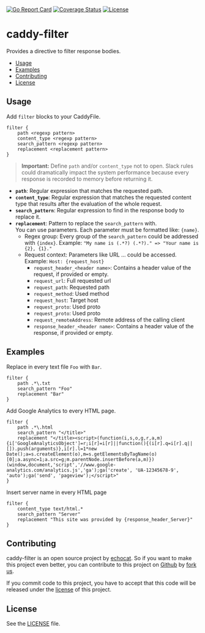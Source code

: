 [![Go Report Card](https://goreportcard.com/badge/github.com/echocat/caddy-filter)](https://goreportcard.com/report/github.com/echocat/caddy-filter)
[![Coverage Status](https://img.shields.io/coveralls/echocat/caddy-filter/master.svg?style=flat-square)](https://coveralls.io/github/echocat/caddy-filter?branch=master)
[![License](https://img.shields.io/github/license/echocat/caddy-filter.svg?style=flat-square)](LICENSE)

# caddy-filter

Provides a directive to filter response bodies. 

* [Usage](#usage)
* [Examples](#examples)
* [Contributing](#contributing)
* [License](#license)

## Usage

Add ``filter`` blocks to your CaddyFile.

```
filter {
    path <regexp pattern>
    content_type <regexp pattern> 
    search_pattern <regexp pattern>
    replacement <replacement pattern>
}
```

> **Important:** Define ``path`` and/or ``content_type`` not to open. Slack rules could dramatically impact the system performance because every response is recorded to memory before returning it.

* **``path``**: Regular expression that matches the requested path.
* **``content_type``**: Regular expression that matches the requested content type that results after the evaluation of the whole request.
* **``search_pattern``**: Regular expression to find in the response body to replace it.
* **``replacement``**: Pattern to replace the ``search_pattern`` with. 
    <br>You can use parameters. Each parameter must be formatted like: ``{name}``.
    * Regex group: Every group of the ``search_pattern`` could be addressed with ``{index}``. Example: ``"My name is (.*?) (.*?)." => "Your name is {2}, {1}."``
    * Request context: Parameters like URL ... could be accessed.
    <br>Example: ``Host: {request_host}``
        * ``request_header_<header name>``: Contains a header value of the request, if provided or empty.
        * ``request_url``: Full requested url
        * ``request_path``: Requested path
        * ``request_method``: Used method
        * ``request_host``: Target host
        * ``request_proto``: Used proto
        * ``request_proto``: Used proto
        * ``request_remoteAddress``: Remote address of the calling client
        * ``response_header_<header name>``: Contains a header value of the response, if provided or empty.

## Examples

Replace in every text file ``Foo`` with ``Bar``.

```
filter {
    path .*\.txt
    search_pattern "Foo"
    replacement "Bar"
}
```

Add Google Analytics to every HTML page.

```
filter {
    path .*\.html
    search_pattern "</title>"
    replacement "</title><script>(function(i,s,o,g,r,a,m){i['GoogleAnalyticsObject']=r;i[r]=i[r]||function(){(i[r].q=i[r].q||[]).push(arguments)},i[r].l=1*new Date();a=s.createElement(o),m=s.getElementsByTagName(o)[0];a.async=1;a.src=g;m.parentNode.insertBefore(a,m)})(window,document,'script','//www.google-analytics.com/analytics.js','ga');ga('create', 'UA-12345678-9', 'auto');ga('send', 'pageview');</script>"
}
```

Insert server name in every HTML page

```
filter {
    content_type text/html.*
    search_pattern "Server"
    replacement "This site was provided by {response_header_Server}"
}
```

## Contributing

caddy-filter is an open source project by [echocat](https://echocat.org).
So if you want to make this project even better, you can contribute to this project on [Github](https://github.com/echocat/caddy-filter)
by [fork us](https://github.com/echocat/caddy-filter/fork).

If you commit code to this project, you have to accept that this code will be released under the [license](#license) of this project.

## License

See the [LICENSE](LICENSE) file.
